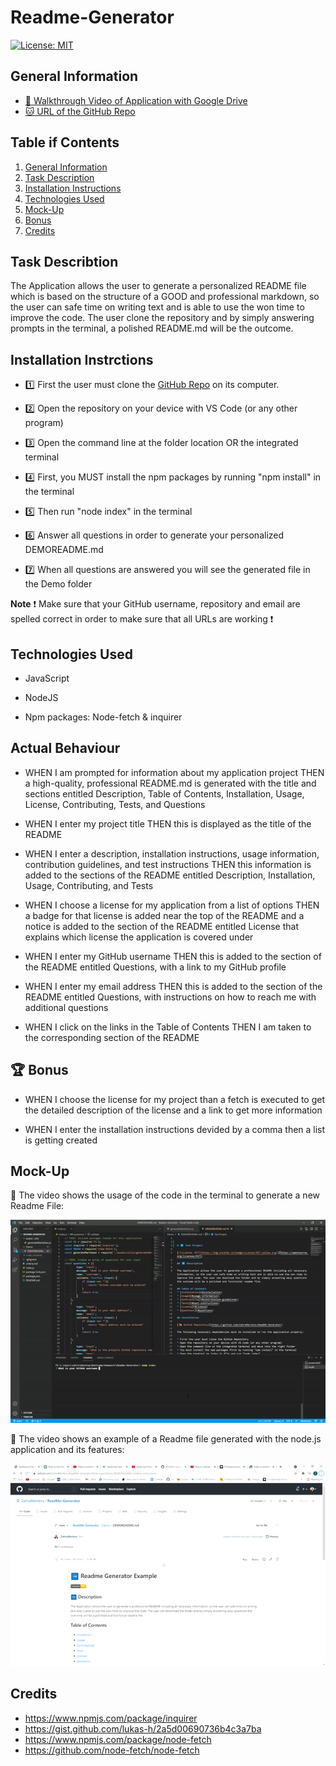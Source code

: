 # Readme-Generator 

[![License: MIT](https://img.shields.io/badge/License-MIT-yellow.svg)](https://opensource.org/licenses/MIT)

## General Information

* [🎥 Walkthrough Video of Application with Google Drive](https://drive.google.com/file/d/1vDet_3Nh2rUZ0YIXSnSGSVgD4Foaixjs/view?usp=sharing)
* [🐱 URL of the GitHub Repo](https://github.com/ZahraMertens/ReadMe-Generator.git)


## Table if Contents
1. [General Information](#general-informaion)
2. [Task Description](#task-description)
3. [Installation Instructions](#installation-instructions)
3. [Technologies Used](#technologies-used)
4. [Mock-Up](#mock-up)
5. [Bonus](#bonus)
6. [Credits](#credits)


## Task Describtion

The Application allows the user to generate a personalized README file which is based on the structure of a GOOD and professional markdown, so the user can safe time on writing text and is able to use the won time to improve the code. The user clone the repository and by simply answering prompts in the terminal, a polished README.md will be the outcome.

## Installation Instrctions

* 1️⃣ First the user must clone the [GitHub Repo](https://github.com/ZahraMertens/ReadMe-Generator.git) on its computer.

* 2️⃣ Open the repository on your device with VS Code (or any other program)

* 3️⃣ Open the command line at the folder location OR the integrated terminal 

* 4️⃣ First, you MUST install the npm packages by running "npm install" in the terminal

* 5️⃣ Then run "node index" in the terminal

* 6️⃣ Answer all questions in order to generate your personalized DEMOREADME.md 

* 7️⃣ When all questions are answered you will see the generated file in the Demo folder

**Note** ❗ Make sure that your GitHub username, repository and email are spelled correct in order to make sure that all URLs are working ❗

## Technologies Used

* JavaScript

* NodeJS 

* Npm packages: Node-fetch & inquirer

## Actual Behaviour

* WHEN I am prompted for information about my application project THEN a high-quality, professional README.md is generated with the title and sections entitled Description, Table of Contents, Installation, Usage, License, Contributing, Tests, and Questions

* WHEN I enter my project title THEN this is displayed as the title of the README

* WHEN I enter a description, installation instructions, usage information, contribution guidelines, and test instructions
THEN this information is added to the sections of the README entitled Description, Installation, Usage, Contributing, and Tests

* WHEN I choose a license for my application from a list of options THEN a badge for that license is added near the top of the README and a notice is added to the section of the README entitled License that explains which license the application is covered under

* WHEN I enter my GitHub username
THEN this is added to the section of the README entitled Questions, with a link to my GitHub profile

* WHEN I enter my email address THEN this is added to the section of the README entitled Questions, with instructions on how to reach me with additional questions

* WHEN I click on the links in the Table of Contents THEN I am taken to the corresponding section of the README


## 🏆 Bonus


* WHEN I choose the license for my project than a fetch is executed to get the detailed description of the license and a link to get more information

* WHEN I enter the installation instructions devided by a comma then a list is getting created

## Mock-Up

🎥 The video shows the usage of the code in the terminal to generate a new Readme File:

![Code-Demo](./assets/Images/code.gif)

🎥 The video shows an example of a Readme file generated with the node.js application and its features:

![Deployed-Readme-Demo](./assets/Images/demopage.gif)

## Credits

* https://www.npmjs.com/package/inquirer
* https://gist.github.com/lukas-h/2a5d00690736b4c3a7ba
* https://www.npmjs.com/package/node-fetch
* https://github.com/node-fetch/node-fetch


